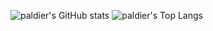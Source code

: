![paldier's GitHub stats](https://github-readme-stats.vercel.app/api?username=paldier&count_private=true&show_icons=true)
![paldier's Top Langs](https://github-readme-stats.vercel.app/api/top-langs/?username=paldier&layout=compact)
